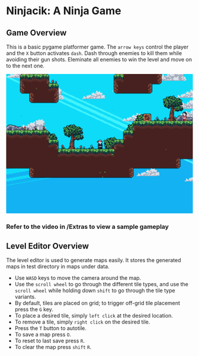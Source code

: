 # Ninjacik: A Ninja Game

## Game Overview

This is a basic pygame platformer game. The `arrow keys` control the player and the `X` button activates `dash`. Dash through enemies to kill them while avoiding their gun shots. Eleminate all enemies to win the level and move on to the next one.

![Game View](Extras/ninjacik_game.png)

### Refer to the video in /Extras to view a sample gameplay

## Level Editor Overview

The level editor is used to generate maps easily. It stores the generated maps in test directory in maps under data.

- Use `WASD` keys to move the camera around the map.
- Use the `scroll wheel` to go through the different tile types, and use the `scroll wheel` while holding down `shift` to go through the tile type variants.
- By default, tiles are placed on grid; to trigger off-grid tile placement press the `G` key.
- To place a desired tile, simply `left click` at the desired location.
- To remove a tile, simply `right click` on the desired tile.
- Press the `T` button to autotile.
- To save a map press `O`.
- To reset to last save press `R`.
- To clear the map press `shift` `R`.
